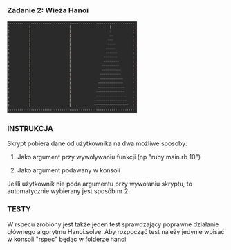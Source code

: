 ### Zadanie 2: Wieża Hanoi

<img src="https://github.com/313053/Praktyki-Zadania/blob/main/hanoi/screenshots/hanoi.png" alt="rozwiązanie hanoi" width="300">

### INSTRUKCJA

Skrypt pobiera dane od użytkownika na dwa możliwe sposoby:

1) Jako argument przy wywoływaniu funkcji (np "ruby main.rb 10")

2) Jako argument podawany w konsoli

Jeśli użytkownik nie poda argumentu przy wywołaniu skryptu, to automatycznie wybierany jest sposób nr 2.


### TESTY

W rspecu zrobiony jest także jeden test sprawdzający poprawne działanie głównego algorytmu Hanoi.solve.
Aby rozpocząć test należy jedynie wpisać w konsoli "rspec" będąc w folderze hanoi

